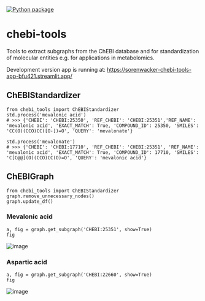 [![Python package](https://github.com/sorenwacker/chebi-tools/actions/workflows/python-package.yml/badge.svg)](https://github.com/sorenwacker/chebi-tools/actions/workflows/python-package.yml)

# chebi-tools

Tools to extract subgraphs from the ChEBI database and for standardization of molecular entities e.g. for applications in metabolomics.

Development version app is running at: https://sorenwacker-chebi-tools-app-bfu421.streamlit.app/


## ChEBIStandardizer

    from chebi_tools import ChEBIStandardizer
    std.process('mevalonic acid')
    # >>> {'CHEBI': 'CHEBI:25350', 'REF_CHEBI': 'CHEBI:25351','REF_NAME': 'mevalonic acid', 'EXACT_MATCH': True, 'COMPOUND_ID': 25350, 'SMILES': 'CC(O)(CCO)CC([O-])=O', 'QUERY': 'mevalonate'}
    
    std.process('mevalonate')
    # >>> {'CHEBI': 'CHEBI:17710', 'REF_CHEBI': 'CHEBI:25351', 'REF_NAME': 'mevalonic acid', 'EXACT_MATCH': True, 'COMPOUND_ID': 17710, 'SMILES': 'C[C@@](O)(CCO)CC(O)=O', 'QUERY': 'mevalonic acid'}
   
   
## ChEBIGraph

    from chebi_tools import ChEBIStandardizer
    graph.remove_unnecessary_nodes()
    graph.update_df()

### Mevalonic acid

    a, fig = graph.get_subgraph('CHEBI:25351', show=True)
    fig

![image](https://user-images.githubusercontent.com/3391614/216475726-f89e211c-bc4e-4288-a670-5415852ed1ed.png)


### Aspartic acid

    a, fig = graph.get_subgraph('CHEBI:22660', show=True)
    fig

![image](https://user-images.githubusercontent.com/3391614/216479405-9824c30d-dcf7-4ae9-9973-daccf0744111.png)
